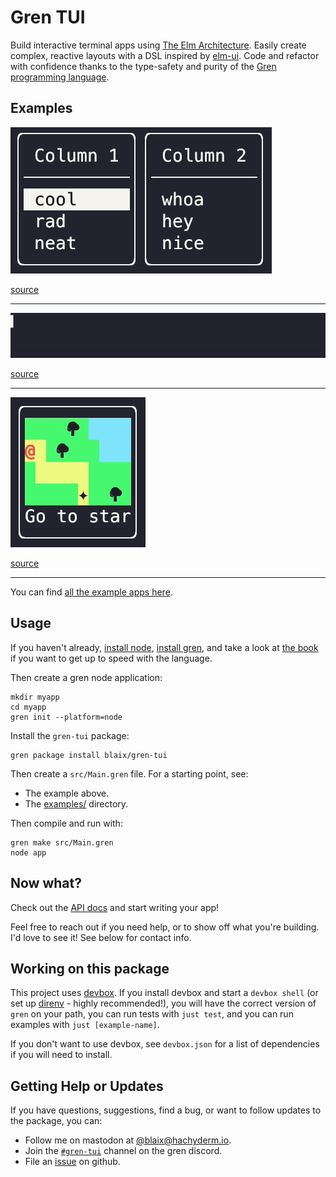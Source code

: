 # Gren TUI

Build interactive terminal apps using [The Elm Architecture](https://gren-lang.org/book/applications/tea/).
Easily create complex, reactive layouts with a DSL inspired by [elm-ui](https://package.elm-lang.org/packages/mdgriffith/elm-ui/latest/).
Code and refactor with confidence thanks to the type-safety and purity of the [Gren programming language](https://gren-lang.org/).

## Examples

![menu example](https://github.com/blaix/gren-tui/raw/main/media/menu-example.gif)

[source](https://github.com/blaix/gren-tui/blob/main/examples/v3/menu/src/Main.gren)

---

![progress bar example](https://github.com/blaix/gren-tui/raw/main/media/progress-bar-example.gif)

[source](https://github.com/blaix/gren-tui/blob/main/examples/v3/progress-bar/src/Main.gren)

---

![game example](https://github.com/blaix/gren-tui/raw/main/media/game-example.gif)

[source](https://github.com/blaix/gren-tui/blob/main/examples/v3/game/src/Main.gren)

---

You can find [all the example apps here](https://github.com/blaix/gren-tui/blob/main/examples/v3).

## Usage

If you haven't already, [install node](https://nodejs.org/en), [install gren](https://gren-lang.org/install),
and take a look at [the book](https://gren-lang.org/book/) if you want to get up to speed with the language.

Then create a gren node application:

```
mkdir myapp
cd myapp
gren init --platform=node
```

Install the `gren-tui` package:

```
gren package install blaix/gren-tui
```

Then create a `src/Main.gren` file. For a starting point, see:

* The example above.
* The [examples/](https://github.com/blaix/gren-tui/tree/main/examples) directory.

Then compile and run with:

```
gren make src/Main.gren
node app
```

## Now what?

Check out the [API docs](https://packages.gren-lang.org/package/blaix/gren-tui) and start writing your app!

Feel free to reach out if you need help, or to show off what you're building.
I'd love to see it!
See below for contact info.

## Working on this package

This project uses [devbox](https://www.jetify.com/devbox).
If you install devbox and start a `devbox shell`
(or set up [direnv](https://www.jetify.com/docs/devbox/ide_configuration/direnv/) - highly recommended!),
you will have the correct version of `gren` on your path,
you can run tests with `just test`,
and you can run examples with `just [example-name]`.

If you don't want to use devbox,
see `devbox.json` for a list of dependencies if you will need to install.

## Getting Help or Updates

If you have questions, suggestions, find a bug, or want to follow updates to the package, you can:

* Follow me on mastodon at [@blaix@hachyderm.io](https://hachyderm.io/@blaix).
* Join the [`#gren-tui`](https://discord.gg/etMAVy2YKf) channel on the gren discord.
* File an [issue](https://github.com/blaix/gren-tui/issues) on github.
